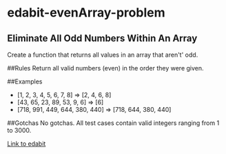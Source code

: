 # edabit-evenArray-problem

## Eliminate All Odd Numbers Within An Array
Create a function that returns all values in an array that aren't' odd.

##Rules
Return all valid numbers (even) in the order they were given.

##Examples
* [1, 2, 3, 4, 5, 6, 7, 8] => [2, 4, 6, 8]
* [43, 65, 23, 89, 53, 9, 6] => [6]
* [718, 991, 449, 644, 380, 440] => [718, 644, 380, 440]

##Gotchas
No gotchas. All test cases contain valid integers ranging from 1 to 3000.

[Link to edabit](https://edabit.com/challenge/uJ9K3HtbjHoDGXKhg)

